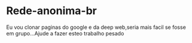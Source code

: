 # Rede-anonima-br
Eu vou clonar paginas do google e da deep web,seria mais facil se fosse em grupo...Ajude a fazer esteo trabalho pesado
